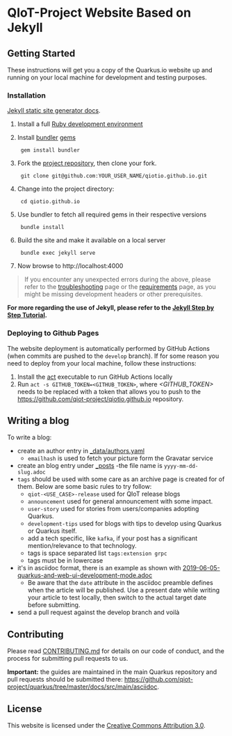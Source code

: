 # QIoT-Project Website Based on Jekyll

## Getting Started

These instructions will get you a copy of the Quarkus.io website up and running on your local machine for development and testing purposes.

### Installation
[Jekyll static site generator docs](https://jekyllrb.com/docs/).

1. Install a full [Ruby development environment](https://jekyllrb.com/docs/installation/)
2. Install [bundler](https://jekyllrb.com/docs/ruby-101/#bundler)  [gems](https://jekyllrb.com/docs/ruby-101/#gems) 
  
        gem install bundler

3. Fork the [project repository](https://github.com/qiot-project/qiotio.github.io), then clone your fork.
  
        git clone git@github.com:YOUR_USER_NAME/qiotio.github.io.git

4. Change into the project directory:
  
        cd qiotio.github.io

5. Use bundler to fetch all required gems in their respective versions

        bundle install

6. Build the site and make it available on a local server
  
        bundle exec jekyll serve
        
7. Now browse to http://localhost:4000

> If you encounter any unexpected errors during the above, please refer to the [troubleshooting](https://jekyllrb.com/docs/troubleshooting/#configuration-problems) page or the [requirements](https://jekyllrb.com/docs/installation/#requirements) page, as you might be missing development headers or other prerequisites.

**For more regarding the use of Jekyll, please refer to the [Jekyll Step by Step Tutorial](https://jekyllrb.com/docs/step-by-step/01-setup/).**

### Deploying to Github Pages
The website deployment is automatically performed by GitHub Actions (when commits are pushed to the `develop` branch). 
If for some reason you need to deploy from your local machine, follow these instructions: 

1. Install the [act](https://github.com/nektos/act#installation) executable to run GitHub Actions locally
2. Run `act -s GITHUB_TOKEN=<GITHUB_TOKEN>`, where *<GITHUB_TOKEN>* needs to be replaced with a token that allows you to push to the https://github.com/qiot-project/qiotio.github.io repository.


## Writing a blog

To write a blog:

- create an author entry in [_data/authors.yaml](https://github.com/qiot-project/qiotio.github.io/blob/develop/_data/authors.yaml)
    - `emailhash` is used to fetch your picture form the Gravatar service
- create an blog entry under [_posts](https://github.com/qiot-project/qiotio.github.io/tree/develop/_posts)
    -the file name is `yyyy-mm-dd-slug.adoc`
- `tags` should be used with some care as an archive page is created for of them. Below are some basic rules to try follow:
  - `qiot-<USE_CASE>-release` used for QIoT release blogs
  - `announcement` used for general announcement with some impact.
  - `user-story` used for stories from users/companies adopting Quarkus.
  - `development-tips` used for blogs with tips to develop using Quarkus or Quarkus itself. 
  - add a tech specific, like `kafka`, if your post has a significant mention/relevance to that technology.
  - tags is space separated list `tags:extension grpc`
  - tags must be in lowercase
- it's in asciidoc format, there is an example as shown with [2019-06-05-quarkus-and-web-ui-development-mode.adoc](https://github.com/qiot-project/qiotio.github.io/blob/develop/_posts/2019-06-05-quarkus-and-web-ui-development-mode.adoc)
  - Be aware that the `date` attribute in the asciidoc preamble defines when the article will be published. Use a present date while writing your article to test locally, then switch to the actual target date before submitting. 
- send a pull request against the develop branch and voilà

## Contributing

Please read [CONTRIBUTING.md](https://github.com/qiot-project/qiotio.github.io/blob/master/CONTRIBUTING.md) for details on our code of conduct, and the process for submitting pull requests to us.

**Important:** the guides are maintained in the main Quarkus repository and pull requests should be submitted there:
https://github.com/qiot-project/quarkus/tree/master/docs/src/main/asciidoc.

## License

This website is licensed under the [Creative Commons Attribution 3.0](https://creativecommons.org/licenses/by/3.0/).

